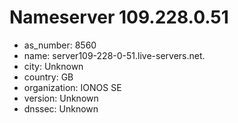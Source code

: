 # Nameserver 109.228.0.51

* as_number: 8560
* name: server109-228-0-51.live-servers.net.
* city: Unknown
* country: GB
* organization: IONOS SE
* version: Unknown
* dnssec: Unknown

